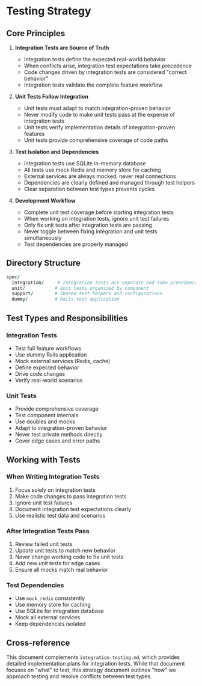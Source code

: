 # Testing Strategy

## Core Principles

1. **Integration Tests are Source of Truth**
   - Integration tests define the expected real-world behavior
   - When conflicts arise, integration test expectations take precedence
   - Code changes driven by integration tests are considered "correct behavior"
   - Integration tests validate the complete feature workflow

2. **Unit Tests Follow Integration**
   - Unit tests must adapt to match integration-proven behavior
   - Never modify code to make unit tests pass at the expense of integration tests
   - Unit tests verify implementation details of integration-proven features
   - Unit tests provide comprehensive coverage of code paths

3. **Test Isolation and Dependencies**
   - Integration tests use SQLite in-memory database
   - All tests use mock Redis and memory store for caching
   - External services are always mocked, never real connections
   - Dependencies are clearly defined and managed through test helpers
   - Clear separation between test types prevents cycles

4. **Development Workflow**
   - Complete unit test coverage before starting integration tests
   - When working on integration tests, ignore unit test failures
   - Only fix unit tests after integration tests are passing
   - Never toggle between fixing integration and unit tests simultaneously
   - Test dependencies are properly managed

## Directory Structure
```ruby
spec/
  integration/     # Integration tests are separate and take precedence
  unit/           # Unit tests organized by component
  support/        # Shared test helpers and configurations
  dummy/          # Rails test application
```

## Test Types and Responsibilities

### Integration Tests
- Test full feature workflows
- Use dummy Rails application
- Mock external services (Redis, cache)
- Define expected behavior
- Drive code changes
- Verify real-world scenarios

### Unit Tests
- Provide comprehensive coverage
- Test component internals
- Use doubles and mocks
- Adapt to integration-proven behavior
- Never test private methods directly
- Cover edge cases and error paths

## Working with Tests

### When Writing Integration Tests
1. Focus solely on integration tests
2. Make code changes to pass integration tests
3. Ignore unit test failures
4. Document integration test expectations clearly
5. Use realistic test data and scenarios

### After Integration Tests Pass
1. Review failed unit tests
2. Update unit tests to match new behavior
3. Never change working code to fix unit tests
4. Add new unit tests for edge cases
5. Ensure all mocks match real behavior

### Test Dependencies
- Use `mock_redis` consistently
- Use memory store for caching
- Use SQLite for integration database
- Mock all external services
- Keep dependencies isolated

## Cross-reference
This document complements `integration-testing.md`, which provides detailed implementation plans for integration tests. While that document focuses on "what" to test, this strategy document outlines "how" we approach testing and resolve conflicts between test types. 